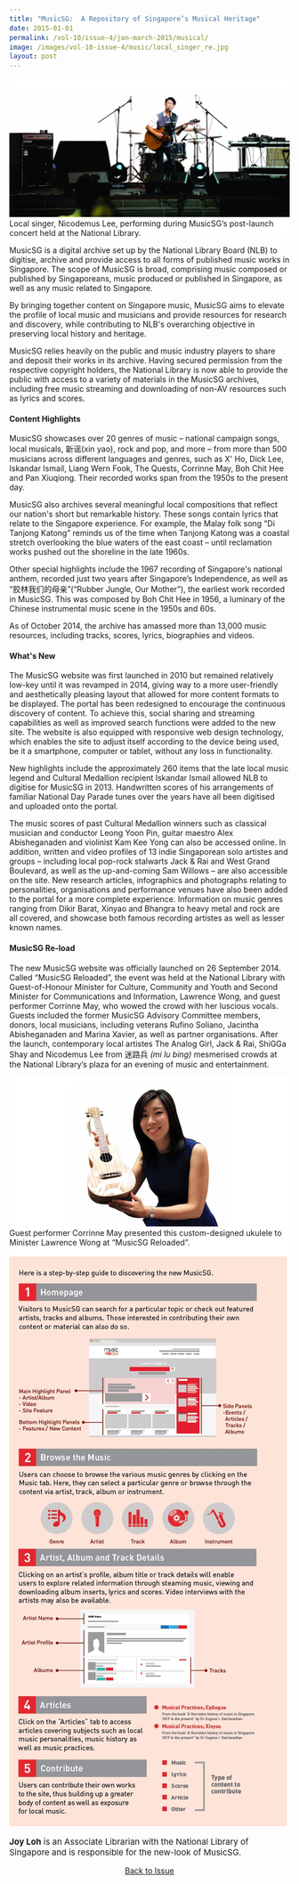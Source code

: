 ```yaml
---
title: "MusicSG:  A Repository of Singapore’s Musical Heritage"
date: 2015-01-01
permalink: /vol-10/issue-4/jan-march-2015/musical/
image: /images/vol-10-issue-4/music/local_singer_re.jpg
layout: post
---
```

<div style="background-color: white;">
<br/>
<img src="/images/vol-10-issue-4/music/local_singer_re.jpg">
Local singer, Nicodemus Lee, performing during MusicSG’s post-launch concert held at the National Library.
</div>

MusicSG is a digital archive set up by the National Library Board (NLB) to digitise, archive and provide access to all forms of published music works in Singapore. The scope of MusicSG is broad, comprising music composed or published by Singaporeans, music produced or published in Singapore, as well as any music related to Singapore. 

By bringing together content on Singapore music, MusicSG aims to elevate the profile of local music and musicians and provide resources for research and discovery, while contributing to NLB's overarching objective in preserving local history and heritage. 

MusicSG relies heavily on the public and music industry players to share and deposit their works in its archive. Having secured permission from the respective copyright holders, the National Library is now able to provide the public with access to a variety of materials in the MusicSG archives, including free music streaming and downloading of non-AV resources such as lyrics and scores. 

#### **Content Highlights** 

MusicSG showcases over 20 genres of music – national campaign songs, local musicals, 新谣(xin yao), rock and pop, and more – from more than 500 musicians across different languages and genres, such as X' Ho, Dick Lee, Iskandar Ismail, Liang Wern Fook, The Quests, Corrinne May, Boh Chit Hee and Pan Xiuqiong. Their recorded works span from the 1950s to the present day. 

MusicSG also archives several meaningful local compositions that reflect our nation's short but remarkable history. These songs contain lyrics that relate to the Singapore experience. For example, the Malay folk song “Di Tanjong Katong” reminds us of the time when Tanjong Katong was a coastal stretch overlooking the blue waters of the east coast – until reclamation works pushed out the shoreline in the late 1960s. 

Other special highlights include the 1967 recording of Singapore's national anthem, recorded just two years after Singapore’s Independence, as well as “胶林我们的母亲”(“Rubber Jungle, Our Mother”), the earliest work recorded in MusicSG. This was composed by Boh Chit Hee in 1956, a luminary of the Chinese instrumental music scene in the 1950s and 60s. 

As of October 2014, the archive has amassed more than 13,000 music resources, including tracks, scores, lyrics, biographies and videos. 


#### **What's New** 

The MusicSG website was first launched in 2010 but remained relatively low-key until it was revamped in 2014, giving way to a more user-friendly and aesthetically pleasing layout that allowed for more content formats to be displayed. The portal has been redesigned to encourage the continuous discovery of content. To achieve this, social sharing and streaming capabilities as well as improved search functions were added to the new site. The website is also equipped with responsive web design technology, which enables the site to adjust itself according to the device being used, be it a smartphone, computer or tablet, without any loss in functionality. 

New highlights include the approximately 260 items that the late local music legend and Cultural Medallion recipient Iskandar Ismail allowed NLB to digitise for MusicSG in 2013. Handwritten scores of his arrangements of familiar National Day Parade tunes over the years have all been digitised and uploaded onto the portal.

The music scores of past Cultural Medallion winners such as classical musician and conductor Leong Yoon Pin, guitar maestro Alex Abisheganaden and violinist Kam Kee Yong can also be accessed online. In addition, written and video profiles of 13 indie Singaporean solo artistes and groups – including local pop-rock stalwarts Jack &amp; Rai and West Grand Boulevard, as well as the up-and-coming Sam Willows – are also accessible on the site. New research articles, infographics and photographs relating to personalities, organisations and performance venues have also been added to the portal for a more complete experience. Information on music genres ranging from Dikir Barat, Xinyao and Bhangra to heavy metal and rock are all covered, and showcase both famous recording artistes as well as lesser known names. 

#### **MusicSG Re-load** 

The new MusicSG website was officially launched on 26 September 2014. Called “MusicSG Reloaded”, the event was held at the National Library with Guest-of-Honour Minister for Culture, Community and Youth and Second Minister for Communications and Information, Lawrence Wong, and guest performer Corrinne May, who wowed the crowd with her luscious vocals. Guests included the former MusicSG Advisory Committee members, donors, local musicians, including veterans Rufino Soliano, Jacintha Abisheganaden and Marina Xavier, as well as partner organisations. After the launch, contemporary local artistes The Analog Girl, Jack &amp; Rai, ShiGGa Shay and Nicodemus Lee from 迷路兵 <i>(mi lu bing)</i> mesmerised crowds at the National Library’s plaza for an evening of music and entertainment. 

<div style="background-color: white;">
<br/>
<img src="/images/vol-10-issue-4/music/ukelele_ress.jpg">
Guest performer Corrinne May presented this custom-designed ukulele to Minister Lawrence Wong at “MusicSG Reloaded”.
</div>

<div style="background-color: white;">
<br>
<img src="\images\vol-10-issue-4\music\steps.jpg">
	</div>
	
<p style="font-size:15px;"><b>Joy Loh</b> is an Associate Librarian with the National Library of Singapore and is responsible for the new-look of MusicSG.</p>

<a href="https://biblioasia.nlb.gov.sg/vol-10/issue-4/jan-mar-2015/"><center>Back to Issue</center></a>
